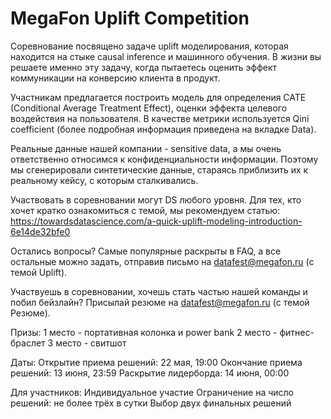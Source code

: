 # MegaFon Uplift Competition

Соревнование посвящено задаче uplift моделирования, которая находится на стыке causal inference и машинного обучения. В жизни вы решаете именно эту задачу, когда пытаетесь оценить эффект коммуникации на конверсию клиента в продукт.

Участникам предлагается построить модель для определения CATE (Conditional Average Treatment Effect), оценки эффекта целевого воздействия на пользователя. В качестве метрики используется Qini coefficient (более подробная информация приведена на вкладке Data).

Реальные данные нашей компании - sensitive data, а мы очень ответственно относимся к конфиденциальности информации. Поэтому мы сгенерировали синтетические данные, стараясь приблизить их к реальному кейсу, с которым сталкивались.

Участвовать в соревновании могут DS любого уровня. Для тех, кто хочет кратко ознакомиться с темой, мы рекомендуем статью: https://towardsdatascience.com/a-quick-uplift-modeling-introduction-6e14de32bfe0

Остались вопросы? Самые популярные раскрыты в FAQ, а все остальные можно задать, отправив письмо на datafest@megafon.ru (с темой Uplift).

Участвуешь в соревновании, хочешь стать частью нашей команды и побил бейзлайн? Присылай резюме на datafest@megafon.ru (с темой Резюме). 

Призы:
1 место - портативная колонка и power bank
2 место - фитнес-браслет
3 место - свитшот

Даты:
Открытие приема решений: 22 мая, 19:00
Окончание приема решений: 13 июня, 23:59
Раскрытие лидерборда: 14 июня, 00:00

Для участников:
Индивидуальное участие
Ограничение на число решений: не более трёх в сутки
Выбор двух финальных решений
